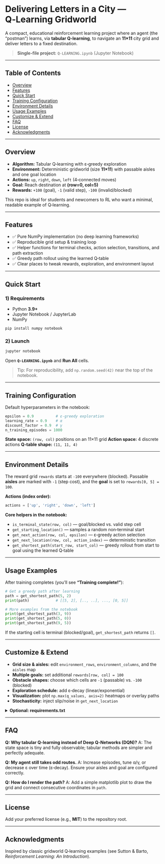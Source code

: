 # Delivering Letters in a City — Q‑Learning Gridworld

<!-- Badges (optional). Replace `ORG/REPO` after you push to GitHub. -->

<!--
[![License: MIT](https://img.shields.io/badge/License-MIT-green.svg)](LICENSE)
[![Made with Python](https://img.shields.io/badge/Python-3.9%2B-blue.svg)]()
[![Jupyter Notebook](https://img.shields.io/badge/Jupyter-Notebook-orange.svg)]()
-->

A compact, educational reinforcement learning project where an agent (the “postman”) learns, via **tabular Q‑learning**, to navigate an **11×11** city grid and deliver letters to a fixed destination.

> **Single‑file project:** `Q-LEARNING.ipynb` (Jupyter Notebook)

---

## Table of Contents

* [Overview](#overview)
* [Features](#features)
* [Quick Start](#quick-start)
* [Training Configuration](#training-configuration)
* [Environment Details](#environment-details)
* [Usage Examples](#usage-examples)
* [Customize & Extend](#customize--extend)
* [FAQ](#faq)
* [License](#license)
* [Acknowledgments](#acknowledgments)

---

## Overview

* **Algorithm:** Tabular Q‑learning with ε‑greedy exploration
* **Environment:** Deterministic gridworld (size **11×11**) with passable aisles and one goal location
* **Actions:** `up`, `right`, `down`, `left` (4‑connected moves)
* **Goal:** Reach destination at **(row=0, col=5)**
* **Rewards:** `+100` (goal), `-1` (valid step), `-100` (invalid/blocked)

This repo is ideal for students and newcomers to RL who want a minimal, readable example of Q‑learning.

---

## Features

* ✅ Pure NumPy implementation (no deep learning frameworks)
* ✅ Reproducible grid setup & training loop
* ✅ Helper functions for terminal checks, action selection, transitions, and path extraction
* ✅ Greedy path rollout using the learned Q‑table
* ✅ Clear places to tweak rewards, exploration, and environment layout

---

## Quick Start

### 1) Requirements

* Python **3.9+**
* Jupyter Notebook / JupyterLab
* NumPy

```bash
pip install numpy notebook
```

### 2) Launch

```bash
jupyter notebook
```

Open **`Q-LEARNING.ipynb`** and **Run All** cells.

> Tip: For reproducibility, add `np.random.seed(42)` near the top of the notebook.

---

## Training Configuration

Default hyperparameters in the notebook:

```python
epsilon = 0.9          # ε‑greedy exploration
learning_rate = 0.9    # α
discount_factor = 0.9  # γ
n_training_episodes = 1000
```

**State space:** `(row, col)` positions on an 11×11 grid
**Action space:** 4 discrete actions
**Q‑table shape:** `(11, 11, 4)`

---

## Environment Details

The reward grid `rewards` starts at `-100` everywhere (blocked). Passable **aisles** are marked with `-1` (step cost), and the **goal** is set to `rewards[0, 5] = 100`.

**Actions (index order):**

```python
actions = ['up', 'right', 'down', 'left']
```

**Core helpers in the notebook:**

* `is_terminal_state(row, col)` — goal/blocked vs. valid step cell
* `get_starting_location()` — samples a random non‑terminal start
* `get_next_action(row, col, epsilon)` — ε‑greedy action selection
* `get_next_location(row, col, action_index)` — deterministic transition
* `get_shortest_path(start_row, start_col)` — greedy rollout from start to goal using the learned Q‑table

---

## Usage Examples

After training completes (you’ll see **“Training complete!”**):

```python
# Get a greedy path after learning
path = get_shortest_path(5, 2)
print(path)            # [[5, 2], [.., ..], ..., [0, 5]]

# More examples from the notebook
print(get_shortest_path(3, 9))
print(get_shortest_path(5, 0))
print(get_shortest_path(9, 5))
```

If the starting cell is terminal (blocked/goal), `get_shortest_path` returns `[]`.

---

## Customize & Extend

* **Grid size & aisles:** edit `environment_rows`, `environment_columns`, and the `aisles` map
* **Multiple goals:** set additional `rewards[row, col] = 100`
* **Obstacle shapes:** choose which cells are `-1` (passable) vs. `-100` (blocked)
* **Exploration schedule:** add ε‑decay (linear/exponential)
* **Visualization:** plot `np.max(q_values, axis=2)` heatmaps or overlay paths
* **Stochasticity:** inject slip/noise in `get_next_location`

<details>
<summary><strong>Optional: requirements.txt</strong></summary>

```
numpy
notebook
```

</details>

---

## FAQ

**Q: Why tabular Q‑learning instead of Deep Q‑Networks (DQN)?**
A: The state space is tiny and fully observable; tabular methods are simpler and perfectly adequate.

**Q: My agent still takes odd routes.**
A: Increase episodes, tune α/γ, or decrease ε over time (ε‑decay). Ensure your aisles and goal are configured correctly.

**Q: How do I render the path?**
A: Add a simple matplotlib plot to draw the grid and connect consecutive coordinates in `path`.

---

## License

Add your preferred license (e.g., **MIT**) to the repository root.

---

## Acknowledgments

Inspired by classic gridworld Q‑learning examples (see Sutton & Barto, *Reinforcement Learning: An Introduction*).
